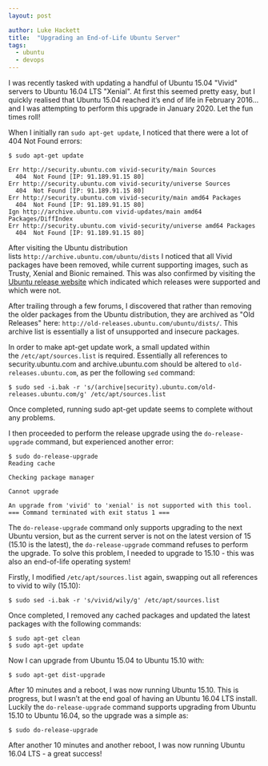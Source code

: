 ```yaml
---
layout: post

author: Luke Hackett
title:  "Upgrading an End-of-Life Ubuntu Server"
tags:
  - ubuntu
  - devops
---
```


I was recently tasked with updating a handful of Ubuntu 15.04 "Vivid" servers to Ubuntu 16.04 LTS "Xenial". At first this seemed pretty easy, but I quickly realised that  Ubuntu 15.04 reached it’s end of life in February 2016... and I was attempting to perform this upgrade in January 2020. Let the fun times roll!

<!--excerpt-->

When I initially ran `sudo apt-get update`, I noticed that there were a lot of 404 Not Found errors:

```shell
$ sudo apt-get update

Err http://security.ubuntu.com vivid-security/main Sources
  404  Not Found [IP: 91.189.91.15 80]
Err http://security.ubuntu.com vivid-security/universe Sources
  404  Not Found [IP: 91.189.91.15 80]
Err http://security.ubuntu.com vivid-security/main amd64 Packages
  404  Not Found [IP: 91.189.91.15 80]
Ign http://archive.ubuntu.com vivid-updates/main amd64 Packages/DiffIndex
Err http://security.ubuntu.com vivid-security/universe amd64 Packages
  404  Not Found [IP: 91.189.91.15 80]
```

After visiting the Ubuntu distribution lists `http://archive.ubuntu.com/ubuntu/dists` I noticed that all Vivid packages have been removed, while current supporting images, such as Trusty, Xenial and Bionic remained. This was also confirmed by visiting the [Ubuntu release website](https://wiki.ubuntu.com/Releases) which indicated which releases were supported and which were not.

After trailing through a few forums, I discovered that rather than removing the older packages from the Ubuntu distribution, they are archived as "Old Releases" here: `http://old-releases.ubuntu.com/ubuntu/dists/`. This archive list is essentially a list of unsupported and insecure packages.

In order to make apt-get update work, a small updated within the `/etc/apt/sources.list` is required. Essentially all references to security.ubuntu.com and archive.ubuntu.com should be altered to `old-releases.ubuntu.com`, as per the following `sed` command:

```shell
$ sudo sed -i.bak -r 's/(archive|security).ubuntu.com/old-releases.ubuntu.com/g' /etc/apt/sources.list
```

Once completed, running sudo apt-get update seems to complete without any problems. 

I then proceeded to perform the release upgrade using the `do-release-upgrade` command, but experienced another error:

```shell
$ sudo do-release-upgrade
Reading cache

Checking package manager

Cannot upgrade

An upgrade from 'vivid' to 'xenial' is not supported with this tool.
=== Command terminated with exit status 1 ===
```

The `do-release-upgrade` command only supports upgrading to the next Ubuntu version, but as the current server is not on the latest version of 15 (15.10 is the latest), the `do-release-upgrade` command refuses to perform the upgrade. To solve this problem, I needed to upgrade to 15.10 - this was also an end-of-life operating system!

Firstly, I modified `/etc/apt/sources.list` again, swapping out all references to vivid to wily (15.10): 

```shell
$ sudo sed -i.bak -r 's/vivid/wily/g' /etc/apt/sources.list
```

Once completed, I removed any cached packages and updated the latest packages with the following commands:

```shell
$ sudo apt-get clean
$ sudo apt-get update
```

Now I can upgrade from Ubuntu 15.04 to Ubuntu 15.10 with:

```shell
$ sudo apt-get dist-upgrade
```

After 10 minutes and a reboot, I was now running Ubuntu 15.10. This is progress, but I wasn’t at the end goal of having an Ubuntu 16.04 LTS install. Luckily the `do-release-upgrade` command supports upgrading from Ubuntu 15.10 to Ubuntu 16.04, so the upgrade was a simple as:

```shell
$ sudo do-release-upgrade
```

After another 10 minutes and another reboot, I was now running Ubuntu 16.04 LTS - a great success! 
